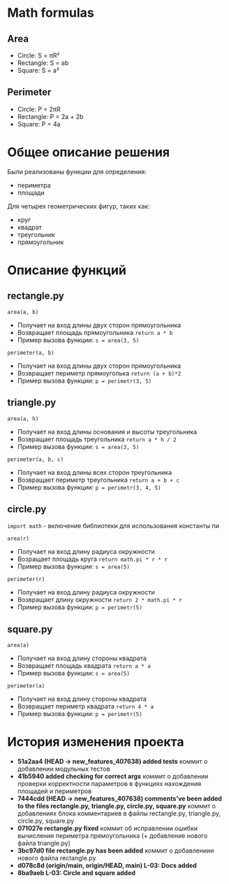 # Math formulas
## Area
- Circle: S = πR²
- Rectangle: S = ab
- Square: S = a²

## Perimeter
- Circle: P = 2πR
- Rectangle: P = 2a + 2b
- Square: P = 4a

# Общее описание решения
Были реализованы функции для определения:
- периметра
- площади 

Для четырех геометрических фигур, таких как:
- круг
- квадрат
- треугольник
- прямоугольник

# Описание функций
## rectangle.py
`area(a, b)`
- Получает на вход длины двух сторон прямоугольника
- Возвращает площадь прямоугольника `return a * b`
- Пример вызова функции: `s = area(3, 5)`

`perimeter(a, b)`
- Получает на вход длины двух сторон прямоугольника
- Возвращает периметр прямоуголька `return (a + b)*2`
- Пример вызова функции: `p = perimetr(3, 5)`
## triangle.py
`area(a, h)`
- Получает на вход длины основания и высоты треугольника
- Возвращает площадь треугольника `return a * h / 2 `
- Пример вызова функции: `s = area(3, 5)`

`perimeter(a, b, c)`
- Получает на вход длины всех сторон треугольника
- Возвращает периметр треугольника `return a + b + c`
- Пример вызова функции: `p = perimetr(3, 4, 5)`
## circle.py
`import math` - включение библиотеки для использования константы пи

`area(r)`
- Получает на вход длину радиуса окружности
- Возращает площадь круга `return math.pi * r * r`
- Пример вызова функции: `s = area(5)`

`perimeter(r)`
- Получает на вход длину радиуса окружности
- Возвращает длину окружности `return 2 * math.pi * r`
- Пример вызова функции: `p = perimetr(5)`
## square.py
`area(a)`
- Получает на вход длину стороны квадрата
- Возвращает площадь квадрата `return a * a`
- Пример вызова функции: `s = area(5)`

`perimeter(a)`
- Получает на вход длину стороны квадрата
- Возвращает периметр квадрата `return 4 * a`
- Пример вызова функции: `p = perimetr(5)`

# История изменения проекта
- **51a2aa4 (HEAD -> new_features_407638) added tests**
коммит о добавлении модульных тестов
- **41b5940 added checking for correct args**
коммит о добавлении проверки корректности параметров в функциях нахождения площадей и периметров
- **7444cdd (HEAD -> new_features_407638) comments've been added to the files rectangle.py, triangle.py, circle.py, square.py**
коммит о добавлениях блока комментариев в файлы rectangle.py, triangle.py, circle.py, square.py
- **071027e rectangle.py fixed**
коммит об исправлении ошибки вычисления периметра прямоугольника (+ добавление нового файла triangle.py)
- **3bc97d0 file rectangle.py has been added**
коммит о добавлениии нового файла rectangle.py
- **d078c8d (origin/main, origin/HEAD, main) L-03: Docs added**
- **8ba9aeb L-03: Circle and square added**